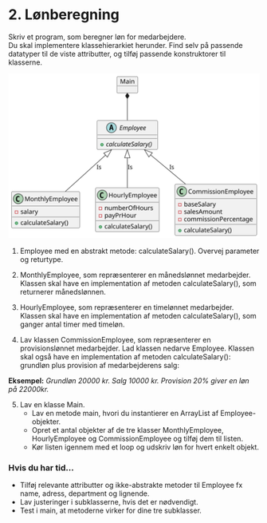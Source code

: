 # 2. Lønberegning

Skriv et program, som beregner løn for medarbejdere.  
Du skal implementere klassehierarkiet herunder. 
Find selv på passende datatyper til de viste attributter, og tilføj passende konstruktorer til klasserne.


![](salariesDiagram.svg)


1. Employee med en abstrakt metode: calculateSalary(). Overvej parameter og returtype.

2. MonthlyEmployee, som repræsenterer en månedslønnet medarbejder. 
Klassen skal have en implementation af metoden calculateSalary(), som returnerer månedslønnen.


3. HourlyEmployee, som repræsenterer en timelønnet medarbejder.  
Klassen skal have en implementation af metoden calculateSalary(), som ganger antal timer med timeløn. 


4. Lav klassen CommissionEmployee, som repræsenterer en provisionslønnet medarbejder. Lad klassen nedarve Employee.
Klassen skal også have en implementation af metoden calculateSalary(): grundløn plus provision af medarbejderens salg:

**Eksempel:** _Grundløn 20000 kr. Salg 10000 kr. Provision 20% giver en løn på 22000kr._


5. Lav en klasse Main. 
   - Lav en metode main, hvori du instantierer en ArrayList af Employee-objekter. 
   - Opret et antal objekter af de tre klasser MonthlyEmployee, HourlyEmployee og CommissionEmployee og tilføj dem til listen. 
   - Kør listen igennem med et loop og udskriv løn for hvert enkelt objekt.

<div hidden>

```
@startuml salariesDiagram
object Main{

}
abstract class Employee{
+ calculateSalary(){abstract}
}
class MonthlyEmployee{
- salary
+ calculateSalary()
}


class HourlyEmployee{
- numberOfHours
- payPrHour
+ calculateSalary()
}
class CommissionEmployee{
-baseSalary
-salesAmount
-commissionPercentage
+ calculateSalary()
}
Main *-- Employee
Employee <|-- MonthlyEmployee: Is
Employee <|-- HourlyEmployee: Is
Employee <|-- CommissionEmployee: Is
@enduml
```
</div>




### Hvis du har tid...
- Tilføj relevante attributter og ikke-abstrakte metoder til Employee fx name, adress, department og lignende. 
- Lav justeringer i subklasserne, hvis det er nødvendigt. 
- Test i main, at metoderne virker for dine tre subklasser.
